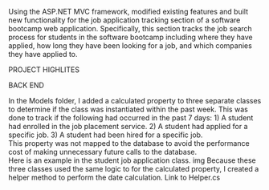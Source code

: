 Using the ASP.NET MVC framework, modified existing features and built new functionality for the job application tracking section of a software bootcamp web application.  Specifically, this section tracks the job search process for students in the software bootcamp including where they have applied, how long they have been looking for a job, and which companies they have applied to. 

PROJECT HIGHLITES 

BACK END

In the Models folder, I added a calculated property to three separate classes to determine if the class was instantiated within the past week. This was done to track if the following had occurred in the past 7 days: 1) A student had enrolled in the job placement service.   2) A student had applied for a specific job.  3) A student had been hired for a specific job.    
This property was not mapped to the database to avoid the performance cost of making unnecessary future calls to the database.    
Here is an example in the student job application class.  img
Because these three classes used the same logic to for the calculated property, I created a helper method to perform the date calculation.    Link to Helper.cs

